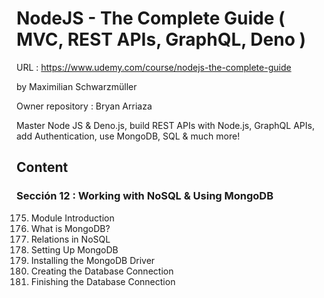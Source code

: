 # NodeJS - The Complete Guide ( MVC, REST APIs, GraphQL, Deno )

URL : https://www.udemy.com/course/nodejs-the-complete-guide

by Maximilian Schwarzmüller

Owner repository : Bryan Arriaza

Master Node JS & Deno.js, build REST APIs with Node.js, GraphQL APIs, add Authentication, use MongoDB, SQL & much more!

## Content

### Sección 12 : Working with NoSQL & Using MongoDB

175. Module Introduction
176. What is MongoDB?
177. Relations in NoSQL
178. Setting Up MongoDB
179. Installing the MongoDB Driver
180. Creating the Database Connection
181. Finishing the Database Connection
